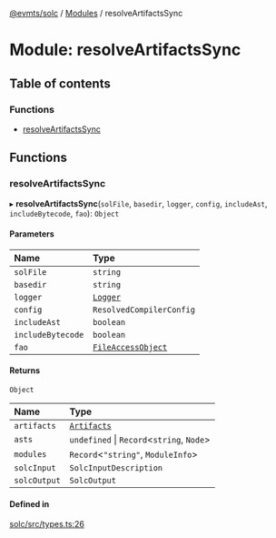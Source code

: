 [@evmts/solc](../README.md) / [Modules](../modules.md) / resolveArtifactsSync

# Module: resolveArtifactsSync

## Table of contents

### Functions

- [resolveArtifactsSync](resolveArtifactsSync.md#resolveartifactssync)

## Functions

### resolveArtifactsSync

▸ **resolveArtifactsSync**(`solFile`, `basedir`, `logger`, `config`, `includeAst`, `includeBytecode`, `fao`): `Object`

#### Parameters

| Name | Type |
| :------ | :------ |
| `solFile` | `string` |
| `basedir` | `string` |
| `logger` | [`Logger`](types.md#logger) |
| `config` | `ResolvedCompilerConfig` |
| `includeAst` | `boolean` |
| `includeBytecode` | `boolean` |
| `fao` | [`FileAccessObject`](types.md#fileaccessobject) |

#### Returns

`Object`

| Name | Type |
| :------ | :------ |
| `artifacts` | [`Artifacts`](types.md#artifacts) |
| `asts` | `undefined` \| `Record`\<`string`, `Node`\> |
| `modules` | `Record`\<``"string"``, `ModuleInfo`\> |
| `solcInput` | `SolcInputDescription` |
| `solcOutput` | `SolcOutput` |

#### Defined in

[solc/src/types.ts:26](https://github.com/evmts/evmts-monorepo/blob/main/bundler/solc/src/types.ts#L26)
